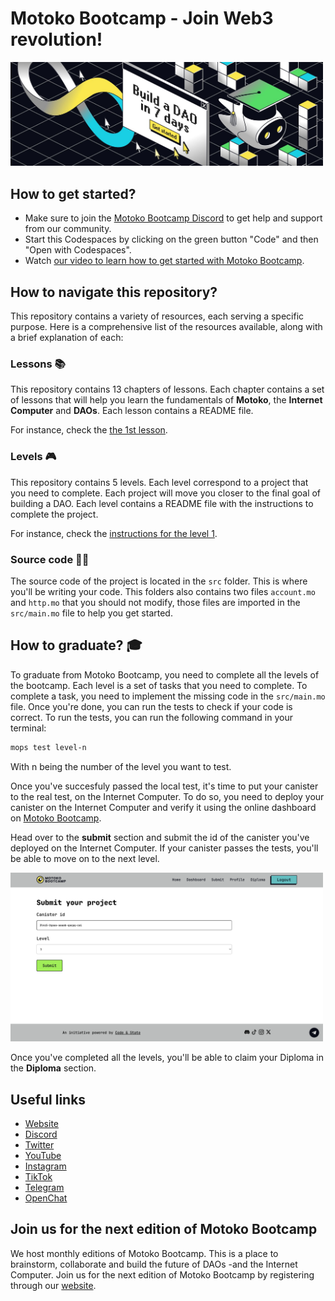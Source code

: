 # Motoko Bootcamp - Join Web3 revolution!

<p> <img src="./assets/build_a_dao_in_seven_days.jpeg" alt="Build" width="500"/> </p>

## How to get started?

- Make sure to join the [Motoko Bootcamp Discord](https://discord.gg/uAvPEZtD4e) to get help and support from our community.
- Start this Codespaces by clicking on the green button "Code" and then "Open with Codespaces".
- Watch [our video to learn how to get started with Motoko Bootcamp](https://www.youtube.com/watch?v=Z3Q0s7jYgNA).

## How to navigate this repository?

This repository contains a variety of resources, each serving a specific purpose. Here is a comprehensive list of the resources available, along with a brief explanation of each:

### Lessons 📚

This repository contains 13 chapters of lessons. Each chapter contains a set of lessons that will help you learn the fundamentals of **Motoko**, the **Internet Computer** and **DAOs**. Each lesson contains a README file.

For instance, check the [the 1st lesson](./lessons/chapter-1/README.MD).

### Levels 🎮

This repository contains 5 levels. Each level correspond to a project that you need to complete. Each project will move you closer to the final goal of building a DAO. Each level contains a README file with the instructions to complete the project.

For instance, check the [instructions for the level 1](./levels/level_1/README.MD).

### Source code 🧑‍💻

The source code of the project is located in the `src` folder. This is where you'll be writing your code.
This folders also contains two files `account.mo` and `http.mo` that you should not modify, those files are imported in the `src/main.mo` file to help you get started.

## How to graduate? 🎓

To graduate from Motoko Bootcamp, you need to complete all the levels of the bootcamp. Each level is a set of tasks that you need to complete. To complete a task, you need to implement the missing code in the `src/main.mo` file. Once you're done, you can run the tests to check if your code is correct. To run the tests, you can run the following command in your terminal:

```bash
mops test level-n
```

With n being the number of the level you want to test.

Once you've succesfuly passed the local test, it's time to put your canister to the real test, on the Internet Computer. To do so, you need to deploy your canister on the Internet Computer and verify it using the online dashboard on [Motoko Bootcamp](https://www.motokobootcamp.com/).

Head over to the **submit** section and submit the id of the canister you've deployed on the Internet Computer. If your canister passes the tests, you'll be able to move on to the next level.

<p> <img src="./assets/submit_mbc.png" alt="Submit" width="500"/> </p>

Once you've completed all the levels, you'll be able to claim your Diploma in the **Diploma** section.

## Useful links

- [Website](https://www.motokobootcamp.com/)
- [Discord](https://discord.gg/uAvPEZtD4e)
- [Twitter](https://twitter.com/motoko_bootcamp/)
- [YouTube]()
- [Instagram](https://www.instagram.com/motokobootcamp/)
- [TikTok](https://www.tiktok.com/@motoko_bootcamp)
- [Telegram](https://t.me/+pwW_RfcXsscyMTQ0)
- [OpenChat](https://oc.app/community/kvmak-aaaaa-aaaar-atmsq-cai/channel/296950142123807371690206543790609462636/?ref=lfwpr-yyaaa-aaaaf-abvzq-cai)

## Join us for the next edition of Motoko Bootcamp

We host monthly editions of Motoko Bootcamp. This is a place to brainstorm, collaborate and build the future of DAOs -and the Internet Computer. Join us for the next edition of Motoko Bootcamp by registering through our [website](https://www.motokobootcamp.com/).
